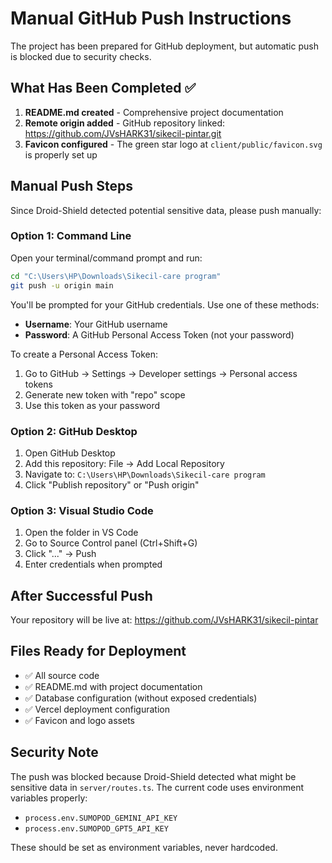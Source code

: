 # Manual GitHub Push Instructions

The project has been prepared for GitHub deployment, but automatic push is blocked due to security checks.

## What Has Been Completed ✅

1. **README.md created** - Comprehensive project documentation
2. **Remote origin added** - GitHub repository linked: https://github.com/JVsHARK31/sikecil-pintar.git
3. **Favicon configured** - The green star logo at `client/public/favicon.svg` is properly set up

## Manual Push Steps

Since Droid-Shield detected potential sensitive data, please push manually:

### Option 1: Command Line
Open your terminal/command prompt and run:
```bash
cd "C:\Users\HP\Downloads\Sikecil-care program"
git push -u origin main
```

You'll be prompted for your GitHub credentials. Use one of these methods:
- **Username**: Your GitHub username
- **Password**: A GitHub Personal Access Token (not your password)
  
To create a Personal Access Token:
1. Go to GitHub → Settings → Developer settings → Personal access tokens
2. Generate new token with "repo" scope
3. Use this token as your password

### Option 2: GitHub Desktop
1. Open GitHub Desktop
2. Add this repository: File → Add Local Repository
3. Navigate to: `C:\Users\HP\Downloads\Sikecil-care program`
4. Click "Publish repository" or "Push origin"

### Option 3: Visual Studio Code
1. Open the folder in VS Code
2. Go to Source Control panel (Ctrl+Shift+G)
3. Click "..." → Push
4. Enter credentials when prompted

## After Successful Push

Your repository will be live at:
https://github.com/JVsHARK31/sikecil-pintar

## Files Ready for Deployment

- ✅ All source code
- ✅ README.md with project documentation
- ✅ Database configuration (without exposed credentials)
- ✅ Vercel deployment configuration
- ✅ Favicon and logo assets

## Security Note

The push was blocked because Droid-Shield detected what might be sensitive data in `server/routes.ts`. 
The current code uses environment variables properly:
- `process.env.SUMOPOD_GEMINI_API_KEY`
- `process.env.SUMOPOD_GPT5_API_KEY`

These should be set as environment variables, never hardcoded.

